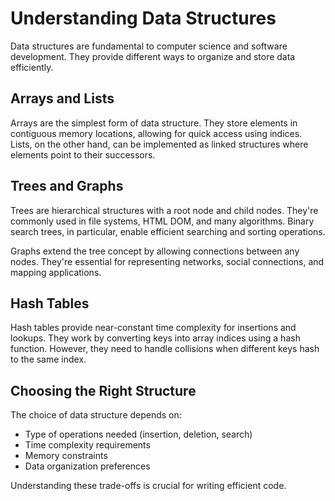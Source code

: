 # Understanding Data Structures

Data structures are fundamental to computer science and software development. They provide different ways to organize and store data efficiently.

## Arrays and Lists

Arrays are the simplest form of data structure. They store elements in contiguous memory locations, allowing for quick access using indices. Lists, on the other hand, can be implemented as linked structures where elements point to their successors.

## Trees and Graphs

Trees are hierarchical structures with a root node and child nodes. They're commonly used in file systems, HTML DOM, and many algorithms. Binary search trees, in particular, enable efficient searching and sorting operations.

Graphs extend the tree concept by allowing connections between any nodes. They're essential for representing networks, social connections, and mapping applications.

## Hash Tables

Hash tables provide near-constant time complexity for insertions and lookups. They work by converting keys into array indices using a hash function. However, they need to handle collisions when different keys hash to the same index.

## Choosing the Right Structure

The choice of data structure depends on:
- Type of operations needed (insertion, deletion, search)
- Time complexity requirements
- Memory constraints
- Data organization preferences

Understanding these trade-offs is crucial for writing efficient code.